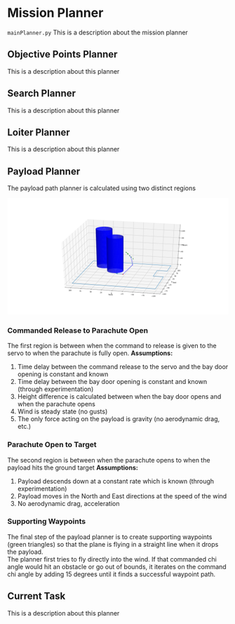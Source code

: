 # Mission Planner

`mainPlanner.py` This is a description about the mission planner


## Objective Points Planner
This is a description about this planner

## Search Planner
This is a description about this planner

## Loiter Planner
This is a description about this planner

## Payload Planner

The payload path planner is calculated using two distinct regions

![server overview](docs/img/dropgraph.png)

### Commanded Release to Parachute Open
The first region is between when the command to release is given to the servo to when
the parachute is fully open.
**Assumptions:**
1. Time delay between the command release to the servo and the bay door opening is constant and known
2. Time delay between the bay door opening is constant and known (through experimentation)
3. Height difference is calculated between when the bay door opens and when the parachute opens
4. Wind is steady state (no gusts)
5. The only force acting on the payload is gravity (no aerodynamic drag, etc.)

### Parachute Open to Target
The second region is between when the parachute opens to when the payload hits the ground target
**Assumptions:**
1. Payload descends down at a constant rate which is known (through experimentation)
2. Payload moves in the North and East directions at the speed of the wind
3. No aerodynamic drag, acceleration

### Supporting Waypoints
The final step of  the payload planner is to create supporting waypoints (green triangles) so that the plane is flying in a straight line when it drops the payload.  
The planner first tries to fly directly into the wind. If that commanded chi angle
would hit an obstacle or go out of bounds, it iterates on the command chi angle by adding 15 degrees until it finds a successful waypoint path.

## Current Task
This is a description about this planner
